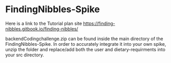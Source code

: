 # FindingNibbles-Spike
Here is a link to the Tutorial plan site https://finding-nibbles.gitbook.io/finding-nibbles/ 

backendCodingchallenge.zip can be found inside the main directory of the FindingNibbles-Spike. In order to accurately integrate it into your own spike, unzip the folder and replace/add both the user and dietary-requirments into your src directory.
